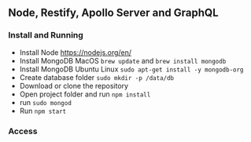 ## Node, Restify, Apollo Server and GraphQL

### Install and Running

- Install Node https://nodejs.org/en/
- Install MongoDB MacOS `brew update` and `brew install mongodb`
- Install MongoDB Ubuntu Linux `sudo apt-get install -y mongodb-org`
- Create database folder `sudo mkdir -p /data/db`
- Download or clone the repository
- Open project folder and run `npm install`
- run `sudo mongod`
- Run `npm start`

### Access
